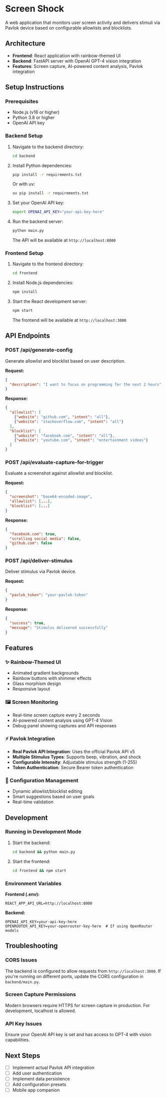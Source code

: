 # Screen Shock

A web application that monitors user screen activity and delivers stimuli via Pavlok device based on configurable allowlists and blocklists.

## Architecture

- **Frontend**: React application with rainbow-themed UI
- **Backend**: FastAPI server with OpenAI GPT-4 vision integration
- **Features**: Screen capture, AI-powered content analysis, Pavlok integration

## Setup Instructions

### Prerequisites
- Node.js (v16 or higher)
- Python 3.8 or higher
- OpenAI API key

### Backend Setup

1. Navigate to the backend directory:
   ```bash
   cd backend
   ```

2. Install Python dependencies:
   ```bash
   pip install -r requirements.txt
   ```
   
   Or with uv:
   ```bash
   uv pip install -r requirements.txt
   ```

3. Set your OpenAI API key:
   ```bash
   export OPENAI_API_KEY="your-api-key-here"
   ```

4. Run the backend server:
   ```bash
   python main.py
   ```
   
   The API will be available at `http://localhost:8000`

### Frontend Setup

1. Navigate to the frontend directory:
   ```bash
   cd frontend
   ```

2. Install Node.js dependencies:
   ```bash
   npm install
   ```

3. Start the React development server:
   ```bash
   npm start
   ```
   
   The frontend will be available at `http://localhost:3000`

## API Endpoints

### POST /api/generate-config
Generate allowlist and blocklist based on user description.

**Request:**
```json
{
  "description": "I want to focus on programming for the next 2 hours"
}
```

**Response:**
```json
{
  "allowlist": [
    {"website": "github.com", "intent": "all"},
    {"website": "stackoverflow.com", "intent": "all"}
  ],
  "blocklist": [
    {"website": "facebook.com", "intent": "all"},
    {"website": "youtube.com", "intent": "entertainment videos"}
  ]
}
```

### POST /api/evaluate-capture-for-trigger
Evaluate a screenshot against allowlist and blocklist.

**Request:**
```json
{
  "screenshot": "base64-encoded-image",
  "allowlist": [...],
  "blocklist": [...]
}
```

**Response:**
```json
{
  "facebook.com": true,
  "scrolling social media": false,
  "github.com": false
}
```

### POST /api/deliver-stimulus
Deliver stimulus via Pavlok device.

**Request:**
```json
{
  "pavlok_token": "your-pavlok-token"
}
```

**Response:**
```json
{
  "success": true,
  "message": "Stimulus delivered successfully"
}
```

## Features

### ✨ Rainbow-Themed UI
- Animated gradient backgrounds
- Rainbow buttons with shimmer effects
- Glass morphism design
- Responsive layout

### 🖼️ Screen Monitoring
- Real-time screen capture every 2 seconds
- AI-powered content analysis using GPT-4 Vision
- Debug panel showing captures and API responses

### ⚡ Pavlok Integration
- **Real Pavlok API Integration**: Uses the official Pavlok API v5
- **Multiple Stimulus Types**: Supports beep, vibration, and shock
- **Configurable Intensity**: Adjustable stimulus strength (1-255)
- **Token Authentication**: Secure Bearer token authentication

### 🔧 Configuration Management
- Dynamic allowlist/blocklist editing
- Smart suggestions based on user goals
- Real-time validation

## Development

### Running in Development Mode

1. Start the backend:
   ```bash
   cd backend && python main.py
   ```

2. Start the frontend:
   ```bash
   cd frontend && npm start
   ```

### Environment Variables

**Frontend (.env):**
```
REACT_APP_API_URL=http://localhost:8000
```

**Backend:**
```
OPENAI_API_KEY=your-api-key-here
OPENROUTER_API_KEY=your-openrouter-key-here  # If using OpenRouter models
```

## Troubleshooting

### CORS Issues
The backend is configured to allow requests from `http://localhost:3000`. If you're running on different ports, update the CORS configuration in `backend/main.py`.

### Screen Capture Permissions
Modern browsers require HTTPS for screen capture in production. For development, localhost is allowed.

### API Key Issues
Ensure your OpenAI API key is set and has access to GPT-4 with vision capabilities.

## Next Steps

- [ ] Implement actual Pavlok API integration
- [ ] Add user authentication
- [ ] Implement data persistence
- [ ] Add configuration presets
- [ ] Mobile app companion
